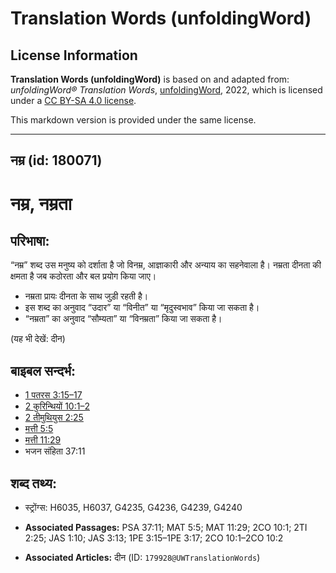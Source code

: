 # Translation Words (unfoldingWord)

## License Information

**Translation Words (unfoldingWord)** is based on and adapted from: _unfoldingWord® Translation Words_, [unfoldingWord](https://unfoldingword.org/utw), 2022, which is licensed under a [CC BY-SA 4.0 license](https://creativecommons.org/licenses/by-sa/4.0/legalcode.en).

This markdown version is provided under the same license.



--------------------------------

## नम्र (id: 180071)

नम्र, नम्रता
============

परिभाषा:
--------

“नम्र” शब्द उस मनुष्य को दर्शाता है जो विनम्र, आज्ञाकारी और अन्याय का सहनेवाला है। नम्रता दीनता की क्षमता है जब कठोरता और बल प्रयोग किया जाए।

* नम्रता प्रायः दीनता के साथ जुड़ी रहती है।
* इस शब्द का अनुवाद “उदार” या “विनीत” या “मृदुस्वभाव” किया जा सकता है।
* “नम्रता” का अनुवाद “सौम्यता” या “विनम्रता” किया जा सकता है।

(यह भी देखें: दीन)

बाइबल सन्दर्भ:
--------------

* [1 पतरस 3:15–17](https://ref.ly/1Pet0:0)
* [2 कुरिन्थियों 10:1–2](https://ref.ly/2Cor0:0)
* [2 तीमुथियुस 2:25](https://ref.ly/2Tim0:0)
* [मत्ती 5:5](https://ref.ly/Matt5:5)
* [मत्ती 11:29](https://ref.ly/Matt11:29)
* भजन संहिता 37:11

शब्द तथ्य:
----------

* स्ट्रोंग्स: H6035, H6037, G4235, G4236, G4239, G4240

* **Associated Passages:** PSA 37:11; MAT 5:5; MAT 11:29; 2CO 10:1; 2TI 2:25; JAS 1:10; JAS 3:13; 1PE 3:15–1PE 3:17; 2CO 10:1–2CO 10:2
* **Associated Articles:** दीन (ID: `179928@UWTranslationWords`)

